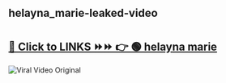 
 ## helayna_marie-leaked-video 

# <h2><a href="https://clipsfans.com/helayna_marie&ref=git">🔗 Click to LINKS ⏩⏩ 👉 🟢 helayna marie </a></h2>

<a href="https://clipsfans.com/helayna_marie&ref=git" rel="nofollow" data-target="animated-image.originalLink"><img src="https://i.ibb.co.com/xMMVF88/686577567.gif" alt="Viral Video Original" style="max-width: 100%; display: inline-block;" data-target="animated-image.originalImage"></a>
